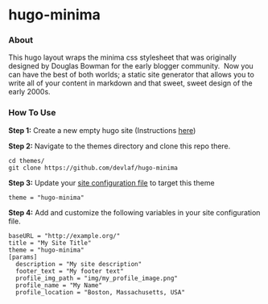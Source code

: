 # hugo-minima

### About
This hugo layout wraps the minima css stylesheet that was originally designed by Douglas Bowman for the early blogger community.  Now you can have the best of both worlds; a static site generator that allows you to write all of your content in markdown and that sweet, sweet design of the early 2000s.

### How To Use
**Step 1:** 
Create a new empty hugo site (Instructions [here](https://gohugo.io/commands/hugo_new_site/))

**Step 2:** Navigate to the themes directory and clone this repo there.
```
cd themes/
git clone https://github.com/devlaf/hugo-minima
```

**Step 3:** Update your [site configuration file](https://gohugo.io/getting-started/configuration/) to target this theme
```
theme = "hugo-minima"
```

**Step 4:** Add and customize the following variables in your site configuration file.
```
baseURL = "http://example.org/"
title = "My Site Title"
theme = "hugo-minima"
[params]
  description = "My site description"
  footer_text = "My footer text"
  profile_img_path = "img/my_profile_image.png"
  profile_name = "My Name"
  profile_location = "Boston, Massachusetts, USA"
```
